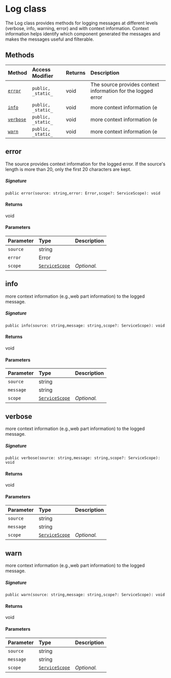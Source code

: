 # Log class





The Log class provides methods for logging messages at different levels (verbose, 
info, warning, error) and with context information. Context information helps identify 
which component generated the messages and makes the messages useful and filterable. 







## Methods

| Method	   | Access Modifier | Returns	| Description|
|:-------------|:----|:-------|:-----------|
|[`error`](#error)     | `public, _static_` | void | The source provides context information for the logged error |
|[`info`](#info)     | `public, _static_` | void | more context information (e |
|[`verbose`](#verbose)     | `public, _static_` | void | more context information (e |
|[`warn`](#warn)     | `public, _static_` | void | more context information (e |




## error

The source provides context information for the logged error. 
If the source's length is more than 20, only the first 20 characters are kept.

##### Signature
`public error(source: string,error: Error,scope?: ServiceScope): void`

#### Returns
void

#### Parameters


| Parameter	   | Type    | Description |
|:-------------|:---------------|:------------|
| `source`    | string |  |
| `error`    | Error |  |
| `scope`    | [`ServiceScope`](ServiceScope.md) | _Optional._ |


## info

more context information (e.g.,web part information) to the logged message.

##### Signature
`public info(source: string,message: string,scope?: ServiceScope): void`

#### Returns
void

#### Parameters


| Parameter	   | Type    | Description |
|:-------------|:---------------|:------------|
| `source`    | string |  |
| `message`    | string |  |
| `scope`    | [`ServiceScope`](ServiceScope.md) | _Optional._ |


## verbose

more context information (e.g.,web part information) to the logged message.

##### Signature
`public verbose(source: string,message: string,scope?: ServiceScope): void`

#### Returns
void

#### Parameters


| Parameter	   | Type    | Description |
|:-------------|:---------------|:------------|
| `source`    | string |  |
| `message`    | string |  |
| `scope`    | [`ServiceScope`](ServiceScope.md) | _Optional._ |


## warn

more context information (e.g.,web part information) to the logged message.

##### Signature
`public warn(source: string,message: string,scope?: ServiceScope): void`

#### Returns
void

#### Parameters


| Parameter	   | Type    | Description |
|:-------------|:---------------|:------------|
| `source`    | string |  |
| `message`    | string |  |
| `scope`    | [`ServiceScope`](ServiceScope.md) | _Optional._ |

